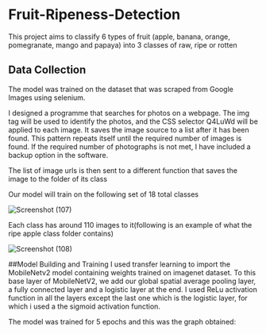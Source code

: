 # Fruit-Ripeness-Detection
This project aims to classify 6 types of fruit (apple, banana, orange, pomegranate, mango and papaya) into 3 classes of raw, ripe or rotten

## Data Collection
The model was trained on the dataset that was scraped from Google Images using selenium.

I designed a programme that searches for photos on a webpage. The img tag will be used to identify the photos, and the CSS selector Q4LuWd will be applied to each image.  It saves the image source to a list after it has been found. This pattern repeats itself until the required number of images is found. If the required number of photographs is not met, I have included a backup option in the software. 

The list of image urls is then sent to a different function that saves the image to the folder of its class

Our model will train on the following set of 18 total classes 

![Screenshot (107)](https://user-images.githubusercontent.com/62397380/161302893-86afb3eb-1f35-4c9f-85cb-77820d3144b5.png)


Each class has around 110 images to it(following is an example of what the ripe apple class folder contains)

![Screenshot (108)](https://user-images.githubusercontent.com/62397380/161303088-9a0512a0-2545-4db8-9a5f-f4ed02678cd1.png)

##Model Building and Training
I used transfer learning to import the MobileNetv2 model containing weights trained on imagenet dataset. To this base layer of MobileNetV2, we add our global spatial average pooling layer, a fully connected layer and a logistic layer at the end. I used ReLu activation function in all the layers except the last one which is the logistic layer, for which i used a the sigmoid activation function.

The model was trained for 5 epochs and this was the graph obtained:
